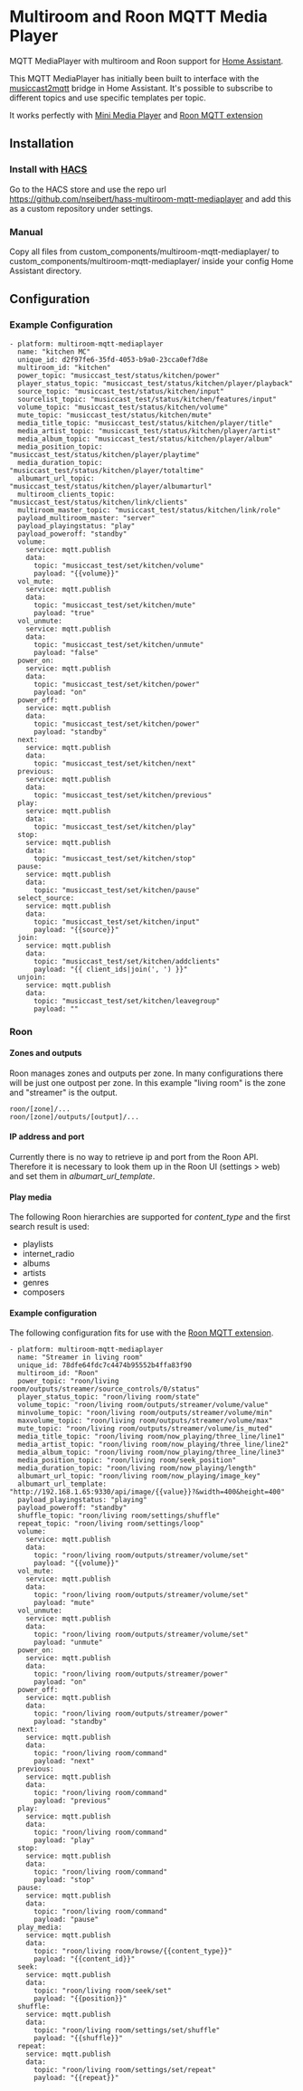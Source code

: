 # Multiroom and Roon MQTT Media Player

MQTT MediaPlayer with multiroom and Roon support for [Home Assistant](https://www.home-assistant.io).

This MQTT MediaPlayer has initially been built to interface with the [musiccast2mqtt](https://github.com/jonaseickhoff/musiccast2mqtt) bridge in Home Assistant. It's possible to subscribe to different topics and use specific templates per topic.


It works perfectly with [Mini Media Player](https://github.com/kalkih/mini-media-player) and [Roon MQTT extension](https://github.com/nseibert/roon-extension-mqtt)

## Installation

### Install with [HACS](https://github.com/custom-components/hacs)

Go to the HACS store and use the repo url https://github.com/nseibert/hass-multiroom-mqtt-mediaplayer and add this as a custom repository under settings.

### Manual

Copy all files from custom_components/multiroom-mqtt-mediaplayer/ to custom_components/multiroom-mqtt-mediaplayer/ inside your config Home Assistant directory.

## Configuration

### Example Configuration

```
- platform: multiroom-mqtt-mediaplayer
  name: "kitchen MC"
  unique_id: d2f97fe6-35fd-4053-b9a0-23cca0ef7d8e
  multiroom_id: "kitchen"
  power_topic: "musiccast_test/status/kitchen/power"
  player_status_topic: "musiccast_test/status/kitchen/player/playback"
  source_topic: "musiccast_test/status/kitchen/input"
  sourcelist_topic: "musiccast_test/status/kitchen/features/input"
  volume_topic: "musiccast_test/status/kitchen/volume"
  mute_topic: "musiccast_test/status/kitchen/mute"
  media_title_topic: "musiccast_test/status/kitchen/player/title"
  media_artist_topic: "musiccast_test/status/kitchen/player/artist"
  media_album_topic: "musiccast_test/status/kitchen/player/album"
  media_position_topic: "musiccast_test/status/kitchen/player/playtime"
  media_duration_topic: "musiccast_test/status/kitchen/player/totaltime"
  albumart_url_topic: "musiccast_test/status/kitchen/player/albumarturl"
  multiroom_clients_topic: "musiccast_test/status/kitchen/link/clients"
  multiroom_master_topic: "musiccast_test/status/kitchen/link/role"
  payload_multiroom_master: "server"
  payload_playingstatus: "play"
  payload_poweroff: "standby"
  volume:
    service: mqtt.publish
    data:
      topic: "musiccast_test/set/kitchen/volume"
      payload: "{{volume}}"
  vol_mute:
    service: mqtt.publish
    data:
      topic: "musiccast_test/set/kitchen/mute"
      payload: "true"
  vol_unmute:
    service: mqtt.publish
    data:
      topic: "musiccast_test/set/kitchen/unmute"
      payload: "false"
  power_on:
    service: mqtt.publish
    data:
      topic: "musiccast_test/set/kitchen/power"
      payload: "on"
  power_off:
    service: mqtt.publish
    data:
      topic: "musiccast_test/set/kitchen/power"
      payload: "standby"
  next:
    service: mqtt.publish
    data:
      topic: "musiccast_test/set/kitchen/next"
  previous:
    service: mqtt.publish
    data:
      topic: "musiccast_test/set/kitchen/previous"
  play:
    service: mqtt.publish
    data:
      topic: "musiccast_test/set/kitchen/play"
  stop:
    service: mqtt.publish
    data:
      topic: "musiccast_test/set/kitchen/stop"
  pause:
    service: mqtt.publish
    data:
      topic: "musiccast_test/set/kitchen/pause"
  select_source:
    service: mqtt.publish
    data:
      topic: "musiccast_test/set/kitchen/input"
      payload: "{{source}}"
  join:
    service: mqtt.publish
    data:
      topic: "musiccast_test/set/kitchen/addclients"
      payload: "{{ client_ids|join(', ') }}"
  unjoin:
    service: mqtt.publish
    data:
      topic: "musiccast_test/set/kitchen/leavegroup"
      payload: ""
```

### Roon

#### Zones and outputs

Roon manages zones and outputs per zone. In many configurations there will be just one outpost per zone. In this example "living room" is the zone and "streamer" is the output.

	roon/[zone]/...
	roon/[zone]/outputs/[output]/...

#### IP address and port

Currently there is no way to retrieve ip and port from the Roon API. Therefore it is necessary to look them up in the Roon UI (settings > web) and set them in _albumart_url_template_.

#### Play media

The following Roon hierarchies are supported for _content_type_ and the first search result is used:

- playlists
- internet_radio
- albums
- artists
- genres
- composers

#### Example configuration

The following configuration fits for use with the [Roon MQTT extension](https://github.com/fjgalesloot/roon-extension-mqtt).

```
- platform: multiroom-mqtt-mediaplayer
  name: "Streamer in living room"
  unique_id: 78dfe64fdc7c4474b95552b4ffa83f90
  multiroom_id: "Roon"
  power_topic: "roon/living room/outputs/streamer/source_controls/0/status"
  player_status_topic: "roon/living room/state"
  volume_topic: "roon/living room/outputs/streamer/volume/value"
  minvolume_topic: "roon/living room/outputs/streamer/volume/min"
  maxvolume_topic: "roon/living room/outputs/streamer/volume/max"
  mute_topic: "roon/living room/outputs/streamer/volume/is_muted"
  media_title_topic: "roon/living room/now_playing/three_line/line1"
  media_artist_topic: "roon/living room/now_playing/three_line/line2"
  media_album_topic: "roon/living room/now_playing/three_line/line3"
  media_position_topic: "roon/living room/seek_position"
  media_duration_topic: "roon/living room/now_playing/length"
  albumart_url_topic: "roon/living room/now_playing/image_key"
  albumart_url_template: "http://192.168.1.65:9330/api/image/{{value}}?&width=400&height=400"
  payload_playingstatus: "playing"
  payload_poweroff: "standby"
  shuffle_topic: "roon/living room/settings/shuffle"
  repeat_topic: "roon/living room/settings/loop"
  volume:
    service: mqtt.publish
    data:
      topic: "roon/living room/outputs/streamer/volume/set"
      payload: "{{volume}}"
  vol_mute:
    service: mqtt.publish
    data:
      topic: "roon/living room/outputs/streamer/volume/set"
      payload: "mute"
  vol_unmute:
    service: mqtt.publish
    data:
      topic: "roon/living room/outputs/streamer/volume/set"
      payload: "unmute"
  power_on:
    service: mqtt.publish
    data:
      topic: "roon/living room/outputs/streamer/power"
      payload: "on"
  power_off:
    service: mqtt.publish
    data:
      topic: "roon/living room/outputs/streamer/power"
      payload: "standby"
  next:
    service: mqtt.publish
    data:
      topic: "roon/living room/command"
      payload: "next"
  previous:
    service: mqtt.publish
    data:
      topic: "roon/living room/command"
      payload: "previous"
  play:
    service: mqtt.publish
    data:
      topic: "roon/living room/command"
      payload: "play"
  stop:
    service: mqtt.publish
    data:
      topic: "roon/living room/command"
      payload: "stop"
  pause:
    service: mqtt.publish
    data:
      topic: "roon/living room/command"
      payload: "pause"
  play_media:
    service: mqtt.publish
    data:
      topic: "roon/living room/browse/{{content_type}}"
      payload: "{{content_id}}"
  seek:
    service: mqtt.publish
    data:
      topic: "roon/living room/seek/set"
      payload: "{{position}}"
  shuffle:
    service: mqtt.publish
    data:
      topic: "roon/living room/settings/set/shuffle"
      payload: "{{shuffle}}"
  repeat:
    service: mqtt.publish
    data:
      topic: "roon/living room/settings/set/repeat"
      payload: "{{repeat}}"
```

